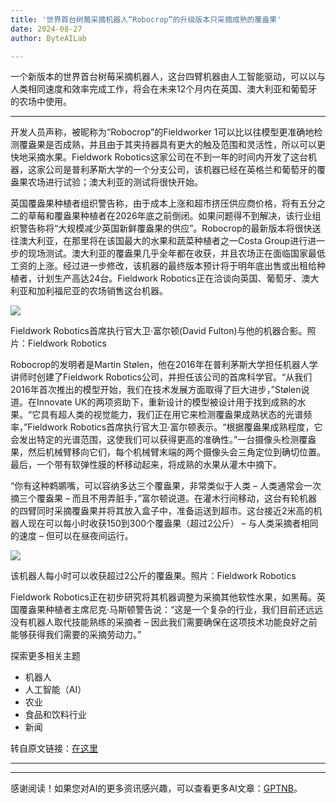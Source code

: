 ```yaml
---
title: '世界首台树莓采摘机器人“Robocrop”的升级版本只采摘成熟的覆盎果'
date: 2024-08-27
author: ByteAILab

---
```


一个新版本的世界首台树莓采摘机器人，这台四臂机器由人工智能驱动，可以以与人类相同速度和效率完成工作，将会在未来12个月内在英国、澳大利亚和葡萄牙的农场中使用。

---
开发人员声称，被昵称为“Robocrop”的Fieldworker 1可以比以往模型更准确地检测覆盎果是否成熟，并且由于其夹持器具有更大的触及范围和灵活性，所以可以更快地采摘水果。Fieldwork Robotics这家公司在不到一年的时间内开发了这台机器，这家公司是普利茅斯大学的一个分支公司，该机器已经在英格兰和葡萄牙的覆盎果农场进行试验；澳大利亚的测试将很快开始。

英国覆盎果种植者组织警告称，由于成本上涨和超市挤压供应商价格，将有五分之二的草莓和覆盎果种植者在2026年底之前倒闭。如果问题得不到解决，该行业组织警告称将“大规模减少英国新鲜覆盎果的供应”。Robocrop的最新版本将很快送往澳大利亚，在那里将在该国最大的水果和蔬菜种植者之一Costa Group进行进一步的现场测试。澳大利亚的覆盎果几乎全年都在收获，并且农场正在面临国家最低工资的上涨。经过进一步修改，该机器的最终版本预计将于明年底出售或出租给种植者，计划生产高达24台。Fieldwork Robotics正在洽谈向英国、葡萄牙、澳大利亚和加利福尼亚的农场销售这台机器。

![](https://media.theguardian.com/technology/article/2024/aug/26/improved-version-robocrop-only-picks-ripe-raspberries.jpg)

Fieldwork Robotics首席执行官大卫·富尔顿(David Fulton)与他的机器合影。照片：Fieldwork Robotics

Robocrop的发明者是Martin Stølen，他在2016年在普利茅斯大学担任机器人学讲师时创建了Fieldwork Robotics公司，并担任该公司的首席科学官。“从我们2016年首次推出的模型开始，我们在技术发展方面取得了巨大进步，”Stølen说道。在Innovate UK的两项资助下，重新设计的模型被设计用于找到成熟的水果。“它具有超人类的视觉能力，我们正在用它来检测覆盎果成熟状态的光谱频率，”Fieldwork Robotics首席执行官大卫·富尔顿表示。“根据覆盎果成熟程度，它会发出特定的光谱范围，这使我们可以获得更高的准确性。”一台摄像头检测覆盎果，然后机械臂移向它们，每个机械臂末端的两个摄像头会三角定位到确切位置。最后，一个带有软弹性膜的杯移动起来，将成熟的水果从灌木中摘下。

“你有这种鹈鹕嘴，可以容纳多达三个覆盎果，非常类似于人类 – 人类通常会一次摘三个覆盎果 – 而且不用弄脏手，”富尔顿说道。在灌木行间移动，这台有轮机器的四臂同时采摘覆盎果并将其放入盒子中，准备运送到超市。这台接近2米高的机器人现在可以每小时收获150到300个覆盎果（超过2公斤） – 与人类采摘者相同的速度 – 但可以在昼夜间运行。

![](https://media.theguardian.com/technology/article/2024/aug/26/improved-version-robocrop-only-picks-ripe-raspberries-2.jpg)

该机器人每小时可以收获超过2公斤的覆盎果。照片：Fieldwork Robotics

Fieldwork Robotics正在初步研究将其机器调整为采摘其他软性水果，如黑莓。英国覆盎果种植者主席尼克·马斯顿警告说：“这是一个复杂的行业，我们目前还远远没有机器人取代技能熟练的采摘者 – 因此我们需要确保在这项技术功能良好之前能够获得我们需要的采摘劳动力。”

探索更多相关主题

- 机器人
- 人工智能（AI）
- 农业
- 食品和饮料行业
- 新闻

转自原文链接：[在这里](https://www.theguardian.com/technology/article/2024/aug/26/improved-version-robocrop-only-picks-ripe-raspberries)

---
---
感谢阅读！如果您对AI的更多资讯感兴趣，可以查看更多AI文章：[GPTNB](https://gptnb.com)。